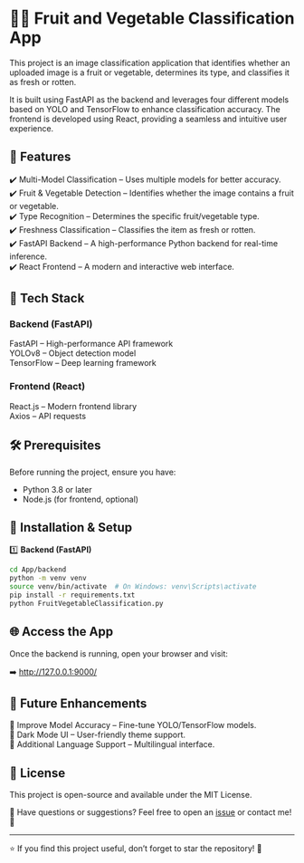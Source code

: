 # 🍏🍅 Fruit and Vegetable Classification App

This project is an image classification application that identifies whether an uploaded image is a fruit or vegetable, determines its type, and classifies it as fresh or rotten.

It is built using FastAPI as the backend and leverages four different models based on YOLO and TensorFlow to enhance classification accuracy. The frontend is developed using React, providing a seamless and intuitive user experience.

## 🚀 Features  
✔️ Multi-Model Classification – Uses multiple models for better accuracy.  
✔️ Fruit & Vegetable Detection – Identifies whether the image contains a fruit or vegetable.  
✔️ Type Recognition – Determines the specific fruit/vegetable type.  
✔️ Freshness Classification – Classifies the item as fresh or rotten.  
✔️ FastAPI Backend – A high-performance Python backend for real-time inference.  
✔️ React Frontend – A modern and interactive web interface.  

## 📌 Tech Stack  

### Backend (FastAPI)  
FastAPI – High-performance API framework  
YOLOv8 – Object detection model  
TensorFlow – Deep learning framework  

### Frontend (React)  
React.js – Modern frontend library  
Axios – API requests  

## 🛠️ Prerequisites
Before running the project, ensure you have:

- Python 3.8 or later
- Node.js (for frontend, optional)

## 🔧 Installation & Setup

1️⃣ **Backend (FastAPI)**
```bash
cd App/backend  
python -m venv venv  
source venv/bin/activate  # On Windows: venv\Scripts\activate  
pip install -r requirements.txt  
python FruitVegetableClassification.py
```

## 🌐 Access the App  

Once the backend is running, open your browser and visit:

➡️ http://127.0.0.1:9000/

## 🎯 Future Enhancements

🚀 Improve Model Accuracy – Fine-tune YOLO/TensorFlow models.  
🚀 Dark Mode UI – User-friendly theme support.  
🚀 Additional Language Support – Multilingual interface.  

## 📜 License  
This project is open-source and available under the MIT License.

📧 Have questions or suggestions? Feel free to open an [issue](https://github.com/Akay06/Fruit-Vegetable-Health-Classifier/issues) or contact me! 🚀

---

⭐ If you find this project useful, don’t forget to star the repository! 🌟
